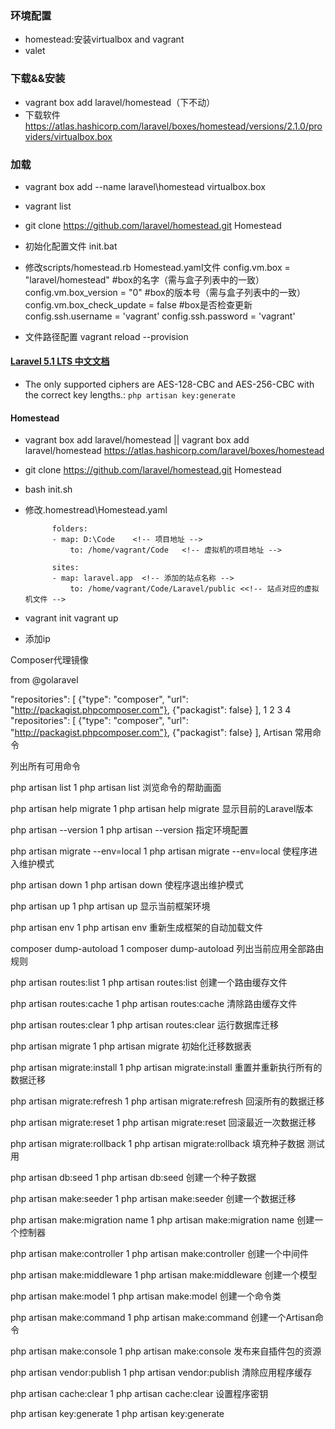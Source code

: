 ### 环境配置
- homestead:安装virtualbox and vagrant
- valet


### 下载&&安装 ###
- vagrant box add laravel/homestead（下不动）
- 下载软件 https://atlas.hashicorp.com/laravel/boxes/homestead/versions/2.1.0/providers/virtualbox.box

### 加载 ###
- vagrant box add --name laravel\homestead virtualbox.box
- vagrant list
- git clone https://github.com/laravel/homestead.git Homestead
- 初始化配置文件 init.bat
- 修改scripts/homestead.rb Homestead.yaml文件
	config.vm.box = "laravel/homestead" #box的名字（需与盒子列表中的一致）
	config.vm.box_version = "0"         #box的版本号（需与盒子列表中的一致）
	config.vm.box_check_update = false  #box是否检查更新
	config.ssh.username = 'vagrant'
    config.ssh.password = 'vagrant'

-	文件路径配置
	vagrant reload --provision

#### [Laravel 5.1 LTS 中文文档](https://docs.golaravel.com/docs/5.4/installation/)

- The only supported ciphers are AES-128-CBC and AES-256-CBC with the correct key lengths.: `php artisan key:generate`


#### Homestead ####
- vagrant box add laravel/homestead  || vagrant box add laravel/homestead https://atlas.hashicorp.com/laravel/boxes/homestead
- git clone https://github.com/laravel/homestead.git Homestead
- bash init.sh
- 修改.homestread\Homestead.yaml

			folders:
			- map: D:\Code    <!-- 项目地址 -->
				to: /home/vagrant/Code   <!-- 虚拟机的项目地址 -->

			sites:
			- map: laravel.app  <!-- 添加的站点名称 -->
				to: /home/vagrant/Code/Laravel/public <<!-- 站点对应的虚拟机文件 -->
- vagrant init    vagrant up
- 添加ip


Composer代理镜像

from @golaravel


"repositories": [
        {"type": "composer", "url": "http://packagist.phpcomposer.com"},
        {"packagist": false}
    ],
1
2
3
4
"repositories": [
        {"type": "composer", "url": "http://packagist.phpcomposer.com"},
        {"packagist": false}
    ],
Artisan 常用命令

列出所有可用命令


php artisan list
1
php artisan list
浏览命令的帮助画面


php artisan help migrate
1
php artisan help migrate
显示目前的Laravel版本


php artisan --version
1
php artisan --version
指定环境配置


php artisan migrate --env=local
1
php artisan migrate --env=local
使程序进入维护模式


php artisan down
1
php artisan down
使程序退出维护模式


php artisan up
1
php artisan up
显示当前框架环境


php artisan env
1
php artisan env
重新生成框架的自动加载文件


composer dump-autoload
1
composer dump-autoload
列出当前应用全部路由规则


php artisan routes:list
1
php artisan routes:list
创建一个路由缓存文件


php artisan routes:cache
1
php artisan routes:cache
清除路由缓存文件


php artisan routes:clear
1
php artisan routes:clear
运行数据库迁移


php artisan migrate
1
php artisan migrate
初始化迁移数据表


php artisan migrate:install
1
php artisan migrate:install
重置并重新执行所有的数据迁移


php artisan migrate:refresh
1
php artisan migrate:refresh
回滚所有的数据迁移


php artisan migrate:reset
1
php artisan migrate:reset
回滚最近一次数据迁移


php artisan migrate:rollback
1
php artisan migrate:rollback
填充种子数据 测试用


php artisan db:seed
1
php artisan db:seed
创建一个种子数据


php artisan make:seeder
1
php artisan make:seeder
创建一个数据迁移


php artisan make:migration name
1
php artisan make:migration name
创建一个控制器


php artisan make:controller
1
php artisan make:controller
创建一个中间件


php artisan make:middleware
1
php artisan make:middleware
创建一个模型


php artisan make:model
1
php artisan make:model
创建一个命令类


php artisan make:command
1
php artisan make:command
创建一个Artisan命令


php artisan make:console
1
php artisan make:console
发布来自插件包的资源


php artisan vendor:publish
1
php artisan vendor:publish
清除应用程序缓存


php artisan cache:clear
1
php artisan cache:clear
设置程序密钥


php artisan key:generate
1
php artisan key:generate
